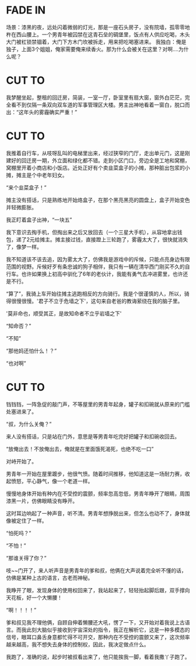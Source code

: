 # FADE IN
场景：漆黑的夜，远处闪着微弱的灯光，那是一座石头房子，没有院墙，孤零零地杵在西山腰上。一个男青年被囚禁在这青石垒的碉堡里，饭点有人供应吃喝，木头大门被杠锁禁锢着，大门下方木门坎被拆走，用来把吃喝塞进来。
我独白：俺是独子，上面3个姐姐，俺家需要俺来续香火。那为什么会被关在这里？对啊....为什么呢？

# CUT TO
我梦醒坐起，整租的回迁房，简装，一室一厅，卧室里有扇大窗，窗外白茫茫，完全看不到仅隔一条双向双车道的军事管理区大楼。男主出神地看着一窗白，脱口而出：“这年头的雾霾确实严重！”

# CUT TO
我推着自行车，从吱呀乱叫的电梯里出来，经过狭窄的门厅，走出单元门，这是刚建好的回迁房一期，外立面和绿化都不错。走到小区门口，旁边全是工地和窝棚，窝棚里开着小商店和小饭店。近处正好有个卖韭菜盒子的小摊，那种脏出包浆的小摊，摊主是个中老年妇女。

“来个韭菜盒子！”

摊主没有搭话，只是熟练地开始烙盒子，在那个黑亮黑亮的圆盘上，盒子开始变色并轻微膨胀。

我正盯着盒子出神，“一块五”

我下意识去掏手机，但掏出来之后又放回去（一个三星大手机），从容地拿出钱包，递了2元给摊主。摊主接过钱，直接蹬上三轮跑了，雾霾太大了，很快就消失了，像梦一样。

我不知道该不该去追，因为雾太大了，仿佛我是游戏中的斥候，只能点亮身边有限范围的视野。斥候好歹有条忠诚的狗子相伴，我只有一辆在清华西门刚买不久的自行车。也许如果换上初高中驯化了6年的老伙计，我能有勇气去冲进雾里，也许还是不行。

“算了”，我骑上车开始往摊主逃跑相反的方向骑行。我是个很谨慎的人，所以，骑得很慢很慢。'君子不立于危墙之下'，这句来自老爸的教诲萦绕在我的脑子里。

'莫非命也，顺受其正，是故知命者不立乎岩墙之下' 

“知命否？”

“不知”

“那他妈还怕什么！？”

“也对啊” 

# CUT TO
铛铛铛，一阵急促的敲门声，不等屋里的男青年起身，罐子和扣碗就从原来的门槛处塞进来了。

“叔，为什么关俺？”

来人没有搭话，只是站在门外，意思是等男青年吃完好把罐子和扣碗收回去。

“放俺出去！不放俺出去，俺就是在里面饿死渴死，也绝不吃一口”

对峙开始了。

男青年一开始在屋里踱步，他很气愤。随着时间推移，他知道这是一场耐力赛，收起愤怒，平心静气，像一个老道一样。

慢慢地身体开始有种内在不受控的震颤，频率忽高忽低，男青年睁开了眼睛，周围漆黑一片，仿佛眼睛没有睁开。

这时耳边响起了一种声音，听不清。男青年想挣脱出来，但怎么也动不了，身体就像被定住了一样。

“怕死吗？”

“不怕！”

“那谁关得了你？”

吱~~门开了，来人听声音是男青年的爹和叔，他俩在大声说着完全听不懂的话，仿佛是某种上古的语言，古老而神秘。

我睁开了眼，发现身体的使用权回来了，我站起来了，轻轻抬起脚后跟，双手撑向天花板，好一个大懒腰！

“啊！！！！”

爹和叔见我不理他俩，自顾自伸着懒腰还大吼，愣了一下，又开始对着我说上古语言。而我此刻大脑似乎接收到宇宙深处的指令，我正在解析它，这是一种多模态的信号，眼耳口鼻舌身意都忙得不可开交，那种内在不受控的震颤又来了，这次频率越来越高，我不想失去身体的控制权，因此，我决定做点什么。

我跑了，准确的说，起步时被叔看出来了，他只能挨我一脚，看着我撒丫子跑了。
